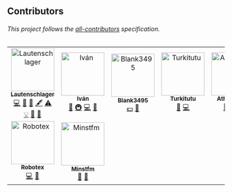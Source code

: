 

## Contributors

###### This project follows the [all-contributors](https://allcontributors.org/docs/en/emoji-key) specification.

<!-- ALL-CONTRIBUTORS-LIST:START -->
<table>
  <tr>
    <td align="center"><a href="http://bit.ly/laut-id"><img src="https://avatars2.githubusercontent.com/u/26045253?v=4" width="100px;" alt="Lautenschlager"/><br /><sub><b>Lautenschlager</b></sub></a><br /><a href="https://github.com/Lautenschlager-id/Transfromage/commits?author=Lautenschlager-id" title="Code">💻</a> <a href="https://github.com/Lautenschlager-id/Transfromage/commits?author=Lautenschlager-id" title="Documentation">📖</a> <a href="https://github.com/Lautenschlager-id/Transfromage/issues?q=author%3ALautenschlager-id" title="Bug reports">🐛</a> <a href="#content-Lautenschlager-id" title="Content">🖋</a> <a href="https://github.com/Lautenschlager-id/Transfromage/commits?author=Lautenschlager-id" title="Tests">⚠️</a> <a href="#example-Lautenschlager-id" title="Examples">💡</a> <a href="#review-Lautenschlager-id" title="Reviewed Pull Requests">👀</a> <a href="#design-Lautenschlager-id" title="Design">🎨</a></td>
    <td align="center"><a href="https://github.com/Tocutoeltuco"><img src="https://avatars2.githubusercontent.com/u/24902450?v=4" width="100px;" alt="Iván"/><br /><sub><b>Iván</b></sub></a><br /><a href="#projectManagement-Tocutoeltuco" title="Project Management">📆</a> <a href="#infra-Tocutoeltuco" title="Infrastructure (Hosting, Build-Tools, etc)">🚇</a> <a href="https://github.com/Lautenschlager-id/Transfromage/commits?author=Tocutoeltuco" title="Code">💻</a> <a href="#ideas-Tocutoeltuco" title="Ideas, Planning, & Feedback">🤔</a></td>
    <td align="center"><a href="https://github.com/Blank3495"><img src="https://avatars1.githubusercontent.com/u/49693827?v=4" width="100px;" alt="Blank3495"/><br /><sub><b>Blank3495</b></sub></a><br /><a href="#financial-Blank3495" title="Financial">💵</a> <a href="https://github.com/Lautenschlager-id/Transfromage/commits?author=Blank3495" title="Documentation">📖</a></td>
    <td align="center"><a href="http://yatsuki.cf"><img src="https://avatars1.githubusercontent.com/u/26797321?v=4" width="100px;" alt="Turkitutu"/><br /><sub><b>Turkitutu</b></sub></a><br /><a href="#ideas-Turkitutu" title="Ideas, Planning, & Feedback">🤔</a> <a href="https://github.com/Lautenschlager-id/Transfromage/commits?author=Turkitutu" title="Code">💻</a></td>
    <td align="center"><a href="https://github.com/Athesdrake"><img src="https://avatars0.githubusercontent.com/u/22529611?v=4" width="100px;" alt="Athesdrake"/><br /><sub><b>Athesdrake</b></sub></a><br /><a href="#ideas-Athesdrake" title="Ideas, Planning, & Feedback">🤔</a> <a href="https://github.com/Lautenschlager-id/Transfromage/commits?author=Athesdrake" title="Code">💻</a> <a href="https://github.com/Lautenschlager-id/Transfromage/issues?q=author%3AAthesdrake" title="Bug reports">🐛</a></td>
  </tr>
  <tr>
    <td align="center"><a href="http://projectsperanza.com"><img src="https://avatars3.githubusercontent.com/u/74515?v=4" width="100px;" alt="Robotex"/><br /><sub><b>Robotex</b></sub></a><br /><a href="https://github.com/Lautenschlager-id/Transfromage/commits?author=Robotex" title="Code">💻</a> <a href="https://github.com/Lautenschlager-id/Transfromage/commits?author=Robotex" title="Documentation">📖</a></td>
    <td align="center"><a href="https://github.com/Minstfm"><img src="https://avatars3.githubusercontent.com/u/22301175?v=4" width="100px;" alt="Minstfm"/><br /><sub><b>Minstfm</b></sub></a><br /><a href="https://github.com/Lautenschlager-id/Transfromage/issues?q=author%3AMinstfm" title="Bug reports">🐛</a> <a href="#maintenance-Minstfm" title="Maintenance">🚧</a></td>
  </tr>
</table>
<!-- ALL-CONTRIBUTORS-LIST:END -->

